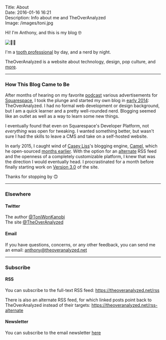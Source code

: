 Title: About  
Date: 2016-01-16 16:21  
Description: Info about me and TheOverAnalyzed  
Image: /images/toni.jpg

Hi! I'm Anthony, and this is my blog 🤓

![👋🏼][1]

I'm a [tooth professional][2] by day, and a nerd by night.

TheOverAnalyzed is a website about technology, design, pop culture, and [more][3].

***
<!-- {.long} -->

### How This Blog Came to Be

After months of hearing on my favorite [podcast][4] various advertisements for [Squarespace][5], I took the plunge and started my own blog in [early 2014][6]: TheOverAnalyzed. I had no formal web development or design background, but I am a quick learner and a pretty well-rounded nerd. Blogging seemed like an outlet as well as a way to learn some new things.

I eventually found that even on Squarespace's Developer Platform, not *everything* was open for tweaking. I wanted something better, but wasn't sure I had the skills to leave a CMS and take on a self-hosted website.

In early 2015, I caught wind of [Casey Liss][7]'s blogging engine, [Camel][8], which he open-sourced [months earlier][9]. With the option for an [alternate][10] RSS feed and the openness of a completely customizable platform, I knew that was the direction I would eventually head. I procrastinated for a month before finally starting work on [Version 3.0][11] of the site.

Thanks for stopping by 🙃

***
<!-- {.long} -->

### Elsewhere

#### Twitter

The author [@ToniWonKanobi][12]  
The site [@TheOverAnalyzed][13]

#### Email

If you have questions, concerns, or any other feedback, you can send me an email: <anthony@theoveranalyzed.net>

***
<!-- {.long} -->

### Subscribe

#### RSS

You can subscribe to the full-text RSS feed: <https://theoveranalyzed.net/rss>

There is also an alternate RSS feed, for which linked posts point back to TheOverAnalyzed instead of their targets: <https://theoveranalyzed.net/rss-alternate>

#### Newsletter

You can subscribe to the email newsletter [here][14]

[1]: /images/toni.jpg "Me"
[2]: http://anthonycraigdds.com "My J-O-B job"
[3]: /tags "Links to all that topics on TheOverAnalyzed"
[4]: http://atp.fm "Accidental Tech Podcast"
[5]: http://www.squarespace.com "Likely the best stating point for aspiring bloggers"
[6]: https://twitter.com/TheOverAnalyzed/status/430233457029947392 "First post ever ❤️"
[7]: https://twitter.com/caseyliss "Casey Liss on Twitter"
[8]: https://github.com/cliss/camel "Camel on GitHub"
[9]: http://www.caseyliss.com/2014/5/2/camel-open-sourced "Casey Liss on making Camel open-sourced"
[10]: /rss-alternate "The alternate feed for TheOverAnalyzed, for which linked posts point back to TheOverAnalyzed instead of the external site"
[11]: /2015/6/1/introducing-theoveranalyzed-30 "My post introducing TheOverAnalyzed 3.0"
[12]: http://www.twitter.com/toniwonkanobi "Me on Twitter"
[13]: http://www.twitter.com/theoveranalyzed "Twitter account for TheOverAnalyzed (occasional site updates, in addition to auto-postings)"
[14]: /newsletter "Subscribe to the email newsletter"